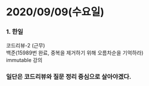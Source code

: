 2020/09/09(수요일)
=============================

### 1. 한일
코드리뷰-2 (근무)      
백준(15989번 완료, 중복을 제거하기 위해 오름차순을 기억하라)       
immutable 강의

### 일단은 코드리뷰와 질문 정리 중심으로 살아야겠다.         

